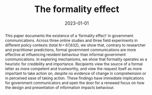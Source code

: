 ---
title: "The formality effect"
authors:
- E. Linos
- J. Lasky-Fink
- admin
- L. Moore
- E. Kirman
date: "2023-01-01"

# Schedule page publish date (NOT publication's date).
publishDate: "2024-07-28T12:52:39.696153Z"

# Publication type.
# Accepts a single type but formatted as a YAML list (for Hugo requirements).
# Enter a publication type from the CSL standard.
publication_types: ["article-journal"]

# Publication name and optional abbreviated publication name.
publication: "*Nature HumanBehaviour, 8: 300-310*"
publication_short: ""

abstract: This paper documents the existence of a ‘formality effect’ in government communications. Across three online studies and three field experiments in different policy contexts (total N = 67,632), we show that, contrary to researcher and practitioner predictions, formal government communications are more effective at influencing resident behaviour than informal government communications. In exploring mechanisms, we show that formality operates as a heuristic for credibility and importance. Recipients view the source of a formal letter as more competent and trustworthy, and view the request itself as more important to take action on, despite no evidence of change in comprehension or in perceived ease of taking action. These findings have immediate implications for government communicators and open the door for a renewed focus on how the design and presentation of information impacts behaviour.

tags:
  - Communications
  - Government
  - RCTs
  - Behavioural Science
featured: false

links:
# - name: ""
url: https://www.nature.com/articles/s41562-023-01761-z
url_pdf: https://nrs.harvard.edu/URN-3:HUL.INSTREPOS:37374153
url_code: https://osf.io/akh9b/
url_dataset: https://osf.io/kb5t8/
url_poster: ''
url_project: ''
url_slides: ''
url_source: ''
url_video: ''
---